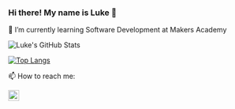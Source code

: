 ### Hi there! My name is Luke 👋
🌱 I’m currently learning Software Development at Makers Academy

![Luke's GitHub Stats](https://github-readme-stats.vercel.app/api?username=lukewickens1989&show_icons=true&theme=dracula)

[![Top Langs](https://github-readme-stats.vercel.app/api/top-langs/?username=lukewickens1989)](https://github.com/lukewickens1989/github-readme-stats)
  
📫 How to reach me: 

[<img align="left" alt="codeSTACKr | LinkedIn" width="22px" src="https://cdn.jsdelivr.net/npm/simple-icons@v3/icons/linkedin.svg" />][linkedin]


<!-- Links to social media accounts -->
[linkedin]: https://linkedin.com/in/lukewickens

<!--
**lukewickens1989/lukewickens1989** is a ✨ _special_ ✨ repository because its `README.md` (this file) appears on your GitHub profile.

Here are some ideas to get you started:

- 🔭 I’m currently working on ...
- 🌱 I’m currently learning ...
- 👯 I’m looking to collaborate on ...
- 🤔 I’m looking for help with ...
- 💬 Ask me about ...
- 📫 How to reach me: ...
- 😄 Pronouns: ...
- ⚡ Fun fact: ...
-->
